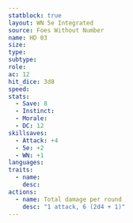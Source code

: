 ```yaml
---
statblock: true
layout: WN 5e Integrated
source: Foes Without Number
name: HD 03
size: 
type: 
subtype: 
role: 
ac: 12
hit_dice: 3d8
speed: 
stats:
  - Save: 8
  - Instinct: 
  - Morale:
  - DC: 12
skillsaves:
  - Attack: +4
  - 5e: +2
  - WN: +1
languages: 
traits:
  - name: 
    desc: 
actions:
  - name: Total damage per round
    desc: "1 attack, 6 (2d4 + 1)"
---
```


